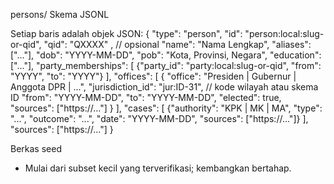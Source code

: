 persons/ Skema JSONL

Setiap baris adalah objek JSON:
{
  "type": "person",
  "id": "person:local:slug-or-qid",
  "qid": "QXXXX" ,               // opsional
  "name": "Nama Lengkap",
  "aliases": ["..."],
  "dob": "YYYY-MM-DD",
  "pob": "Kota, Provinsi, Negara",
  "education": ["..."],
  "party_memberships": [
    {"party_id": "party:local:slug-or-qid", "from": "YYYY", "to": "YYYY"}
  ],
  "offices": [
    {
      "office": "Presiden | Gubernur | Anggota DPR | ...",
      "jurisdiction_id": "jur:ID-31",   // kode wilayah atau skema ID
      "from": "YYYY-MM-DD",
      "to": "YYYY-MM-DD",
      "elected": true,
      "sources": ["https://..."]
    }
  ],
  "cases": [
    {"authority": "KPK | MK | MA", "type": "...", "outcome": "...", "date": "YYYY-MM-DD", "sources": ["https://..."]}
  ],
  "sources": ["https://..."]
}

Berkas seed
- Mulai dari subset kecil yang terverifikasi; kembangkan bertahap.
